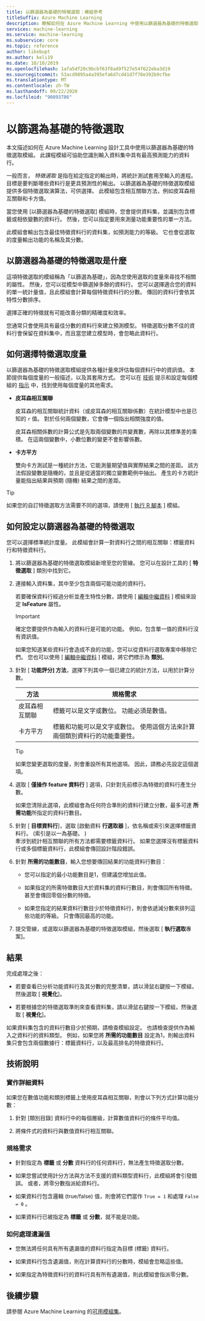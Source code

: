 ```yaml
---
title: 以篩選器為基礎的特徵選取：模組參考
titleSuffix: Azure Machine Learning
description: 瞭解如何在 Azure Machine Learning 中使用以篩選器為基礎的特徵選取模組，以找出資料集內具有最高預測能力的功能。
services: machine-learning
ms.service: machine-learning
ms.subservice: core
ms.topic: reference
author: likebupt
ms.author: keli19
ms.date: 10/10/2019
ms.openlocfilehash: 1afa5df20c9bcbf63f8ad9f527e54f622eba3d19
ms.sourcegitcommit: 53acd9895a4a395efa6d7cd41d7f78e392b9cfbe
ms.translationtype: MT
ms.contentlocale: zh-TW
ms.lasthandoff: 09/22/2020
ms.locfileid: "90893786"
---
```

# <a name="filter-based-feature-selection"></a>以篩選為基礎的特徵選取

本文描述如何在 Azure Machine Learning 設計工具中使用以篩選器為基礎的特徵選取模組。 此課程模組可協助您識別輸入資料集中具有最高預測能力的資料行。 

一般而言， *特徵選取* 是指在給定指定的輸出時，將統計測試套用至輸入的進程。 目標是要判斷哪些資料行是更具預測性的輸出。 以篩選器為基礎的特徵選取模組提供多個特徵選取演算法，可供選擇。 此模組包含相互關聯方法，例如皮耳森相互關聯和卡方值。 

當您使用 [以篩選器為基礎的特徵選取] 模組時，您會提供資料集，並識別包含標籤或相依變數的資料行。 然後，您可以指定要用來測量功能重要性的單一方法。

此模組會輸出包含最佳特徵資料行的資料集，如預測能力的等級。 它也會從選取的度量輸出功能的名稱及其分數。  

## <a name="what-filter-based-feature-selection-is"></a>以篩選器為基礎的特徵選取是什麼  

這項特徵選取的模組稱為「以篩選為基礎」，因為您使用選取的度量來尋找不相關的屬性。 然後，您可以從模型中篩選掉多餘的資料行。 您可以選擇適合您的資料的單一統計量值，且此模組會計算每個特徵資料行的分數。 傳回的資料行會依其特性分數排序。 

選擇正確的特徵就有可能改善分類的精確度和效率。 

您通常只會使用具有最佳分數的資料行來建立預測模型。 特徵選取分數不佳的資料行會保留在資料集中，而且當您建立模型時，會忽略此資料行。  

## <a name="how-to-choose-a-feature-selection-metric"></a>如何選擇特徵選取度量

以篩選器為基礎的特徵選取模組提供各種計量來評估每個資料行中的資訊值。 本節提供每個度量的一般描述，以及其套用方式。 您可以在 [技術](#technical-notes) 提示和設定每個模組的 [指示](#how-to-configure-filter-based-feature-selection) 中，找到使用每個度量的其他需求。

-   **皮耳森相互關聯**  

    皮耳森的相互關聯統計資料（或皮耳森的相互關聯係數）在統計模型中也是已知的 `r` 值。 對於任何兩個變數，它會傳一個指出相關強度的值。

    皮耳森相關係數的計算公式是先取兩個變數的共變異數，再除以其標準差的乘積。 在這兩個變數中，小數位數的變更不會影響係數。  

-   **卡方平方**  

    雙向卡方測試是一種統計方法，它能測量期望值與實際結果之間的差距。 該方法假設變數是隨機的，並且是從適當的獨立變數範例中抽出。 產生的卡方統計量能指出結果與預期 (隨機) 結果之間的差距。  


> [!TIP]
> 如果您的自訂特徵選取方法需要不同的選項，請使用 [ [執行 R 腳本](execute-r-script.md) ] 模組。 

## <a name="how-to-configure-filter-based-feature-selection"></a>如何設定以篩選器為基礎的特徵選取

您可以選擇標準統計度量。 此模組會計算一對資料行之間的相互關聯：標籤資料行和特徵資料行。

1.  將以篩選器為基礎的特徵選取模組新增至您的管線。 您可以在設計工具的 [ **特徵選取** ] 類別中找到它。

2. 連接輸入資料集，其中至少包含兩個可能功能的資料行。  

    若要確保資料行經過分析並產生特性分數，請使用 [ [編輯中繼資料](edit-metadata.md) ] 模組來設定 **IsFeature** 屬性。 

    > [!IMPORTANT]
    > 確定您要提供作為輸入的資料行是可能的功能。 例如，包含單一值的資料行沒有資訊值。
    >
    > 如果您知道某些資料行會造成不良的功能，您可以從資料行選取專案中移除它們。 您也可以使用 [ [編輯中繼資料](edit-metadata.md) ] 模組，將它們標示為 **類別**。 
3.  針對 [ **功能評分] 方法**，選擇下列其中一個已建立的統計方法，以用於計算分數。  

    | 方法              | 規格需求                             |
    | ------------------- | ---------------------------------------- |
    | 皮耳森相互關聯 | 標籤可以是文字或數位。 功能必須是數值。 |
    卡方平方| 標籤和功能可以是文字或數位。 使用這個方法來計算兩個類別資料行的功能重要性。|

    > [!TIP]
    > 如果您變更選取的度量，則會重設所有其他選項。 因此，請務必先設定這個選項。
4.  選取 [ **僅操作 feature 資料行** ] 選項，只針對先前標示為特徵的資料行產生分數。 

    如果您清除此選項，此模組會為任何符合準則的資料行建立分數，最多可達 **所需功能**所指定的資料行數目。  

5.  針對 [ **目標資料行**]，選取 [啟動資料 **行選取器** ]，依名稱或索引來選擇標籤資料行。  (索引是以一為基礎。 )   
    牽涉到統計相互關聯的所有方法都需要標籤資料行。 如果您選擇沒有標籤資料行或多個標籤資料行，此模組會傳回設計階段錯誤。 

6.  針對 **所需的功能數目**，輸入您想要傳回結果的功能資料行數目：  

    - 您可以指定的最小功能數目是1，但建議您增加此值。  

    - 如果指定的所需特徵數目大於資料集的資料行數目，則會傳回所有特徵。 甚至會傳回零個分數的特徵。  

    - 如果您指定的結果資料行數目少於特徵資料行，則會依遞減分數來排列這些功能的等級。 只會傳回最高的功能。 

7.  提交管線，或選取以篩選器為基礎的特徵選取模組，然後選取 [ **執行選取**專案]。


## <a name="results"></a>結果

完成處理之後：

+ 若要查看已分析功能資料行及其分數的完整清單，請以滑鼠右鍵按一下模組，然後選取 [ **視覺化**]。  

+ 若要根據您的特徵選取準則來查看資料集，請以滑鼠右鍵按一下模組，然後選取 [ **視覺化**]。 

如果資料集包含的資料行數目少於預期，請檢查模組設定。 也請檢查提供作為輸入之資料行的資料類型。 例如，如果您將 **所需的功能數目** 設定為1，則輸出資料集只會包含兩個數據行：標籤資料行，以及最高排名的特徵資料行。


##  <a name="technical-notes"></a>技術說明  

### <a name="implementation-details"></a>實作詳細資料

如果您在數值功能和類別標籤上使用皮耳森相互關聯，則會以下列方式計算功能分數：  

1.  針對 [類別目錄] 資料行中的每個層級，計算數值資料行的條件平均值。  

2.  將條件式的資料行與數值資料行相互關聯。  

### <a name="requirements"></a>規格需求  

-   針對指定為 **標籤** 或 **分數** 資料行的任何資料行，無法產生特徵選取分數。  

-   如果您嘗試使用計分方法與方法不支援的資料類型資料行，此模組將會引發錯誤。 或者，將零分數指派給資料行。  

-   如果資料行包含邏輯 (true/false) 值，則會將它們當作 `True = 1` 和處理 `False = 0` 。  

-   如果資料行已被指定為 **標籤** 或 **分數**，就不能是功能。  

### <a name="how-missing-values-are-handled"></a>如何處理遺漏值  

-   您無法將任何具有所有遺漏值的資料行指定為目標 (標籤) 資料行。  

-   如果資料行包含遺漏值，則在計算資料行的分數時，模組會忽略這些值。  

-   如果指定為特徵資料行的資料行具有所有遺漏值，則此模組會指派零分數。   


## <a name="next-steps"></a>後續步驟

請參閱 Azure Machine Learning 的[可用模組集](module-reference.md)。 

